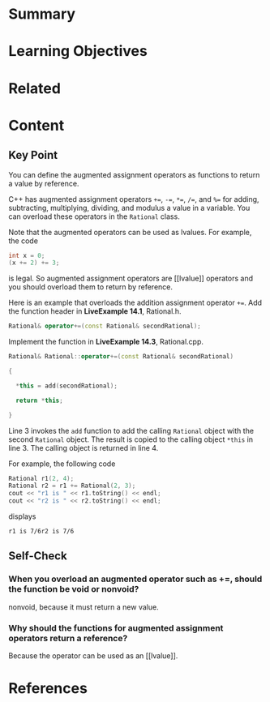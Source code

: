 # Summary

# Learning Objectives

# Related

# Content

## Key Point

You can define the augmented assignment operators as functions to return a value by reference.

C++ has augmented assignment operators `+=`, `-=`, `*=`, `/=`, and `%=` for adding, subtracting, multiplying, dividing, and modulus a value in a variable. You can overload these operators in the `Rational` class.

​​​Note that the augmented operators can be used as lvalues. For example, the code​

```cpp
int x = 0; 
(x += 2) += 3; 
```

​​​is legal. So augmented assignment operators are [[lvalue]] operators and you should overload them to return by reference.​

Here is an example that overloads the addition assignment operator `+=`. Add the function header in **LiveExample 14.1**, Rational.h.

```cpp
Rational& operator+=(const Rational& secondRational); 
```

Implement the function in **LiveExample 14.3**, Rational.cpp.

```cpp
Rational& Rational::operator+=(const Rational& secondRational) 
```
```cpp
{ 
```
```cpp
  *this = add(secondRational); 
```
```cpp
  return *this; 
```
```cpp
} 
```

Line 3 invokes the `add` function to add the calling `Rational` object with the second `Rational` object. The result is copied to the calling object `*this` in line 3. The calling object is returned in line 4.

For example, the following code

```cpp
Rational r1(2, 4); 
Rational r2 = r1 += Rational(2, 3); 
cout << "r1 is " << r1.toString() << endl; 
cout << "r2 is " << r2.toString() << endl; 
```

displays

```
r1 is 7/6r2 is 7/6
```

## Self-Check

### When you overload an augmented operator such as +=, should the function be void or nonvoid?

nonvoid, because it must return a new value.

### Why should the functions for augmented assignment operators return a reference?

Because the operator can be used as an [[lvalue]].


# References

